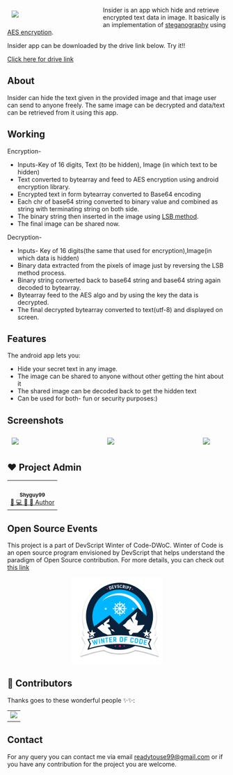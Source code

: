
<img src="app/src/main/ic_launcher-playstore.png" align="left"
width="200" hspace="10" vspace="10">

Insider is an app which hide and retrieve encrypted text data in image.
It basically is an implementation of <a href="https://en.wikipedia.org/wiki/Steganography">steganography</a> using <a href="https://en.wikipedia.org/wiki/Advanced_Encryption_Standard">AES encryption</a>.

Insider app can be downloaded by the drive link below. Try it!!

<p align="left">
<a href="https://drive.google.com/file/d/1OsfUVFabUzfKgaw6JqVGBSOXZm_e4OcX/view?usp=sharing">
    Click here for drive link
        </a>
        </p>

## About

Insider can hide the text given in the provided image and that image user can send to anyone freely.
The same image can be decrypted and data/text can be retrieved from it using this app.

## Working

  Encryption-
  - Inputs-Key of 16 digits, Text (to be hidden), Image (in which text to be hidden)
  - Text converted to bytearray and feed to AES encryption using android encryption library.
  - Encrypted text in form bytearray converted to Base64 encoding 
  - Each chr of base64 string converted to binary value and combined as string with terminating string on both side.
  - The binary string then inserted in the image using <a href="https://www.google.com/search?client=firefox-b-d&q=lsb+method+of+steganography">LSB method</a>.
  - The final image can be shared now.
 
 Decryption-
  - Inputs- Key of 16 digits(the same that used for encryption),Image(in which data is hidden)
  - Binary data extracted from the pixels of image just by reversing the LSB method process.
  - Binary string converted back to base64 string and base64 string again decoded to bytearray.
  - Bytearray feed to the AES algo and by using the key the data is decrypted.
  - The final decrypted bytearray converted to text(utf-8) and displayed on screen.

## Features

The android app lets you:
- Hide your secret text in any image.
- The image can be shared to anyone without other getting the hint about it
- The shared image can be decoded back to get the hidden text
- Can be used for both- fun or security purposes:)
## Screenshots

[<img src="/readme/Screenshot_1604311008.png" align="left"
width="200"
    hspace="10" vspace="10">](/readme/Screenshot_16043110082.png.png)
[<img src="/readme/Screenshot_1604311219.png" align="left"
width="200"
    hspace="10" vspace="10">](/readme/Screenshot_1604311219.png)

[<img src="/readme/Screenshot_1604311262.png" align="center"
width="200"
    hspace="10" vspace="10">](/readme/Screenshot_1604311262.png)
    

## ❤️ Project Admin
<table>
	<tr>
            <td align="center">
		 <a href="https://github.com/Shyguy99">
		      <img src="https://avatars1.githubusercontent.com/u/47186922?v=4" width="100px" alt=""/><br />
		      <sub><b>Shyguy99</b></sub>
		 </a><br/>
		 <a href="https://github.com/Shyguy99/Insider/commits?author=Shyguy99">
			👑 💻 👀 💬 Author
	         </a>
            </td>
	</tr>
</table>

## Open Source Events

This project is a part of DevScript Winter of Code-DWoC. Winter of Code is an open source program 
envisioned by DevScript that helps understand the paradigm of Open Source contribution.
For more details, you can check out [this link](https://devscript.tech/woc/)
<p align = "center"><img src = "dwoc.png" alt = "DWoC Logo" height=200px></p>


## 🌟 Contributors 

Thanks goes to these wonderful people ✨✨:
<table>
	<tr>
            <td>
		<a href="https://github.com/Shyguy99/Insider/graphs/contributors">
  			<img src="https://contrib.rocks/image?repo=Shyguy99/Insider" />
		</a>
           </td>
	</tr>
</table>
 
## Contact

For any query you can contact me via email <a href="">readytouse99@gmail.com</a> or if you have any contribution for the project you are welcome.
